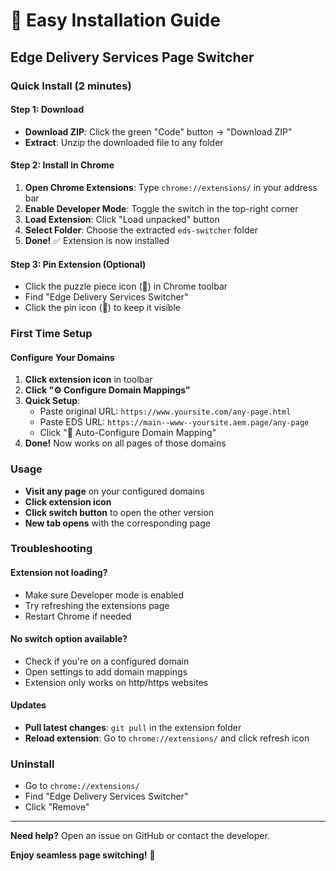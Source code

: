 # 🚀 Easy Installation Guide
## Edge Delivery Services Page Switcher

### Quick Install (2 minutes)

#### Step 1: Download
- **Download ZIP**: Click the green "Code" button → "Download ZIP"
- **Extract**: Unzip the downloaded file to any folder

#### Step 2: Install in Chrome
1. **Open Chrome Extensions**: Type `chrome://extensions/` in your address bar
2. **Enable Developer Mode**: Toggle the switch in the top-right corner
3. **Load Extension**: Click "Load unpacked" button
4. **Select Folder**: Choose the extracted `eds-switcher` folder
5. **Done!** ✅ Extension is now installed

#### Step 3: Pin Extension (Optional)
- Click the puzzle piece icon (🧩) in Chrome toolbar
- Find "Edge Delivery Services Switcher"
- Click the pin icon (📌) to keep it visible

### First Time Setup

#### Configure Your Domains
1. **Click extension icon** in toolbar
2. **Click "⚙️ Configure Domain Mappings"**
3. **Quick Setup**:
   - Paste original URL: `https://www.yoursite.com/any-page.html`
   - Paste EDS URL: `https://main--www--yoursite.aem.page/any-page`
   - Click "🎯 Auto-Configure Domain Mapping"
4. **Done!** Now works on all pages of those domains

### Usage
- **Visit any page** on your configured domains
- **Click extension icon** 
- **Click switch button** to open the other version
- **New tab opens** with the corresponding page

### Troubleshooting

#### Extension not loading?
- Make sure Developer mode is enabled
- Try refreshing the extensions page
- Restart Chrome if needed

#### No switch option available?
- Check if you're on a configured domain
- Open settings to add domain mappings
- Extension only works on http/https websites

#### Updates
- **Pull latest changes**: `git pull` in the extension folder
- **Reload extension**: Go to `chrome://extensions/` and click refresh icon

### Uninstall
- Go to `chrome://extensions/`
- Find "Edge Delivery Services Switcher"
- Click "Remove"

---

**Need help?** Open an issue on GitHub or contact the developer.

**Enjoy seamless page switching!** 🎉

